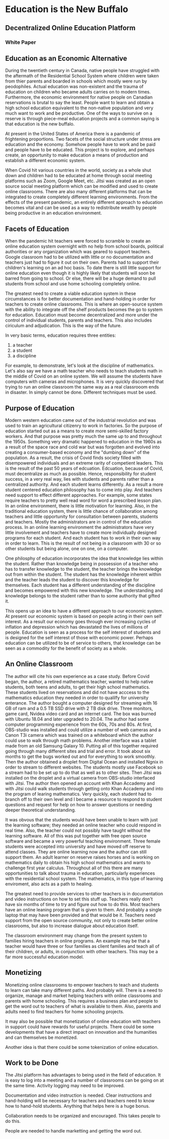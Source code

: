 # Education is the New Buffalo

## Decentralized Online Education Platform

### White Paper

## Education as an Economic Alternative

During the twentieth century in Canada, native people have struggled with the aftermath of the Residential School System where children were taken from thier parents and boarded in schools which mostly were run by peodophiles. Actual education was non-existent and the trauma of education on children who became adults carries on to modern times. Furthermore, the economic environment for native people on Canadian reservations is brutal to say the least. People want to learn and obtain a high school education equivalent to the non-native population and very much want to work and be productive. One of the ways to survive on a reserve is through piece-meal education projects and a common saying is that education is the new buffalo.

At present in the United States of America there is a pandemic of frightening proportions. Two facets of the social structure under stress are education and the economy. Somehow people have to work and be paid and people have to be educated. This project is to explore, and perhaps create, an opportunity to make education a means of production and establish a different economic system. 

When Covid hit various countries in the world, society as a whole shut down and children had to be educated at home through social meeting platforms such as Zoom, Google Meet, etc. Jitsi was created as an open source social meeting platform which can be modified and used to create online classrooms. There are also many different platforms that can be integrated to create completely different learning environments. From the effects of the present pandemic, an entirely different approach to education becomes vital and can be used as a way to redistribute wealth by people being productive in an education environment.

## Facets of Education

When the pandemic hit teachers were forced to scramble to create an online education system overnight with no help from school boards, political authorities or any organization which was geared to support teachers. Google classroom had to be utilized with little or no documentation and teachers just had to figure it out on their own. Parents had to support their children's learning on an ad hoc basis. To date there is still little support for online education even though it is highly likely that students will soon be barred from going to school. Or else, there will be a huge demand to pull students from school and use home schooling completely online.

The greatest need to create a viable education system in these circumstances is for better documentation and hand-holding in order for teachers to create online classrooms. This is where an open-source system with the ability to integrate off the shelf products becomes the go to system for education. Education must become decentralized and more under the control of individual students, parents and teachers. This also includes ciriculum and adjudication. This is the way of the future.

In very basic terms, education requires three entities:
1. a teacher
2. a student
3. a discipline

For example, to demonstrate, let's look at the discipline of mathematics. Let's also say we have  a math teacher who needs to teach students math in the middle of Covid on an online system. We will assume the students have computers with cameras and microphones. It is very quickly discovered that trying to run an online classroom the same way as a real classrooom ends in disaster. In simply cannot be done. Different techniques must be used. 

## Purpose of Education

Modern western education came out of the industrial revolution and was used to train an agricultural citizenry to work in factories. So the purpose of education started out as a means to create more semi-skilled factory workers. And that purpose was pretty much the same up to and throughout the 1950s. Something very dramatic happened to education in the 1960s as a result of the space race and cold war but was forgotten and evolved into creating a consumer-based economy and the "dumbing down" of the population. As a result, the crisis of Covid finds society filled with disempowered individuals and an extreme rarity of competient leaders. This is the result of the past 50 years of edcuation. Edcuation, because of Covid, must decentralize as much as possible. Hence, responsibility for student success, in a very real way, lies with students and parents rather than a centralized authority. And each student learns differently. As a result a more student centered education philosophy has to come into play. And teachers need support to effect different approaches. For example, some states require teachers to pretty well read word for word a prescribed lesson plan. In an online environment, there is little motivation for learning. Also, in the traditional education system, there is little chance of collaboration among teachers and little opportunity for consultation between parents, students and teachers. Mostly the administrators are in control of the education process. In an online learning environment the administrators have very little involvement and teachers have to create more individually designed programs for each student. And each student has to work in their own way in order to learn. This is the result of not being in a classroom with 30 or so other students but being alone, one on one, on a computer.

One philosphy of education incorporates the idea that knowledge lies within the student. Rather than knowledge being in possession of a teacher who has to transfer knowledge to the student, the teacher brings the knowledge out from within the student. The student has the knowledge inherent within and the teacher leads the student to discover this knowledge for themselves. Each student has a different understanding of the discipline and becomes empowered with this new knowledge. The understanding and knowledge belongs to the student rather than to some authority that gifted it.

This opens up an idea to have a different approach to our economic system. At present our economic system is based on people acting in their own self interest. As a result our economy goes through ever increasing cycles of inflation and depression which has devastated the lives of millions of people. Education is seen as a process for the self interest of students and is designed for the self interest of those with economic power. Perhaps education can be utilized to be of service to others, that knowledge can be seen as a commodity for the benefit of society as a whole. 

## An Online Classroom

The author will cite his own experience as a case study. Before Covid began, the author, a retired mathematics teacher, wanted to help native students, both teens and adults, to get their high school mathematics. These students lived on reservations and did not have acccess to the mathematics education they needed in order to qualilfy for university enterance. The author bought a computer designed for streaming with 16 GB of ram and a 0.5 TB SSD drive with 2 TB disk drive. Three monitors, game card, Nvidea video card and an internet card. The box was burned with Ubuntu 18.04 and later upgraded to 20.04. The author had some computer programming experience from the 60s, 70s and 80s. At first, OBS-studio was installed and could utilize a number of web cameras and a Canon T3i camera which was trained on a whiteboard which the author could use to walk through math problems. Another interface was a tablet made from an old Samsung Galaxy 10. Putting all of this together required going through many different sites and trial and error. It took about six months to get the bugs worked out and for everything to work smoothly. Then the author obtained a droplet from Digital Ocean and installed Ngnix in order to stream to different websites. The students mostly use Facebook so a stream had to be set up to do that as well as to other sites. Then Jitsi was installed on the droplet and a virtual camera from OBS-studio interfaced with Jitsi. The author then opened an account with Khan Accademy and with Jitsi could walk students through getting onto Khan Accademy and into the program of learing mathematics. Very quickly, each student had to branch off to their own level and I became a resource to respond to student questions and request for help on how to answer questions or needing deeper theoretical understanding.

It was obvous that the students would have been unable to learn with just the learning software; they needed an online teacher who could respond in real time. Also, the teacher could not possibly have taught without the learning software. All of this was put together with free open source software and became a very powerful teaching environment. Three female students were accepted into university and have moved off reserve to attend classes. They are online learning now and the author can still support them. An adult learner on reserve raises horses and is working on mathematics daily to obtain his high school mathematics and wants to challenge first year calculus. Throughout all of this there are many opportunities to talk about trauma in education, particularly experiences with the residential school system. The mathematics, in this type of learning enviroment, also acts as a path to healing.

The greatest need to provide services to other teachers is in documentation and  video instructions on how to set this stuff up. Teachers really don't have six months of time to try and figure out how to do this. Most teachers have an online leaning program that is given to them. And probably a single laptop that may have been provided and that would be it. Teachers need support from the open source community, not only to create better online classrooms, but also to increase dialogue about education itself. 

The classroom environment may change from the present system to families hiring teachers in online programs. An example may be that a teacher would have three or four families as client families and teach all of their children, or adults, in conjunction with other teachers. This may be a far more successful education model.

## Monetizing

Monetizing online classrooms to empower teachers to teach and students to learn can take many different paths. And probably will. There is a need to organize, manage and market helping teachers with online classrooms and parents with home schooling. This requires a business plan and people to get the word out to teachers of what is available to them. Also, parents and adults need to find teachers for home schooling projects.

It may also be possible that monetization of online education with teachers in support could have rewards for useful projects. There could be some developments that have a direct impact on innovation and the humanities and can themselves be monetized.

Another idea is that there could be some tokenization of online education.

## Work to be Done

The Jitsi platform has advantages to being used in the field of education. It is easy to log into a meeting and a number of classrooms can be going on at the same time. Activity logging may need to be improved. 

Documentation and video instruction is needed. Clear instructions and hand-holding will be necessary for teachers and teachers need to know how to hand-hold students. Anything that helps here is a huge bonus.

Collaboration needs to be organized and encouraged. This takes people to do this.

People are needed to handle marketting and getting the word out.
